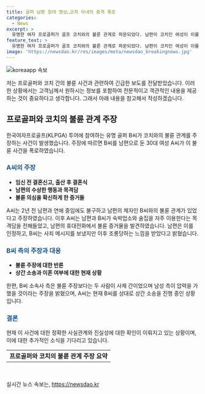 ```yaml
---
title: 골퍼 남편 침대 영상…코치 아내의 충격 폭로
categories:
  - News
excerpt: >
  유명한 여자 프로골퍼가 골프 코치와의 불륜 관계로 파문되었다. 남편이 코치인 여성이 이를 주장하며, 불륜을 확신하는 증거를 제시했다. 노출 사진과 침대에서 입을 맞추는 영상 등을 발견했고, 남편은 미안하다며 사실을 시인했다. 이에 대한 B씨의 후속 행동이 논란을 빚었으며, A씨는 정신적으로 힘들어하고 있다고 전했다. 현재 A씨는 B씨를 상대로 상간 소송을 진행 중이지만, 남편과의 이혼 여부는 미정이라고 한다. B씨 측은 불륜 보다는 사제 간으로 이해해야 한다는 입장이다.
feature_text: >
  유명한 여자 프로골퍼가 골프 코치와의 불륜 관계로 파문되었다. 남편이 코치인 여성이 이를 주장하며, 불륜을 확신하는 증거를 제시했다. 노출 사진과 침대에서 입을 맞추는 영상 등을 발견했고, 남편은 미안하다며 사실을 시인했다. 이에 대한 B씨의 후속 행동이 논란을 빚었으며, A씨는 정신적으로 힘들어하고 있다고 전했다. 현재 A씨는 B씨를 상대로 상간 소송을 진행 중이지만, 남편과의 이혼 여부는 미정이라고 한다. B씨 측은 불륜 보다는 사제 간으로 이해해야 한다는 입장이다.
image: 'https://newsdao.kr/res/images/meta/newsdao_breakingnews.jpg'
---
```


<p><img src="https://newsdao.kr/res/images/meta/newsdao_breakingnews.jpg" alt="koreaapp 속보" /></p>

<p>저는 프로골퍼와 코치 간의 불륜 사건과 관련하여 긴급한 보도를 전달받았습니다. 이러한 상황에서는 고객님께서 원하시는 정보를 포함하여 전문적이고 객관적인 내용을 제공하는 것이 중요하다고 생각합니다. 그래서 아래 내용을 참고해서 작성하겠습니다.</p>

<h2 data-ke-size="size26">프로골퍼와 코치의 불륜 관계 주장</h2>

<p data-ke-size="size16">한국여자프로골프(KLPGA) 투어에 참여하는 유명 골퍼 B씨가 코치와의 불륜 관계를 주장하는 사건이 발생했습니다. 주장에 따르면 B씨를 남편으로 둔 30대 여성 A씨가 이 불륜 사건을 폭로하였습니다.</p>

<h3><b><span style="color: #1a5490;">A씨의 주장</span></b></h3>

<ul>
  <li><b>임신 전 결혼신고, 출산 후 결혼식</b></li>
  <li><b>남편의 수상한 행동과 목격담</b></li>
  <li><b>불륜 의심을 확신하게 한 증거들</b></li>
</ul>

<p data-ke-size="size16">A씨는 2년 전 남편과 연애 중임에도 불구하고 남편의 제자인 B씨와의 불륜 관계가 있었다고 주장하였습니다. 이후 A씨는 남편과 B씨가 숙박업소와 술집을 자주 이용한다는 목격담을 전해들었고, 남편의 휴대전화에서 불륜 증거물을 발견하였습니다. 남편은 이를 인정하고, B씨는 사죄 메시지를 보냈지만 이후 조롱당하는 느낌을 받았다고 밝혔습니다.</p>

<h3><b><span style="color: #1a5490;">B씨 측의 주장과 대응</span></b></h3>

<ul>
  <li><b>불륜 주장에 대한 반론</b></li>
  <li><b>상간 소송과 이혼 여부에 대한 현재 상황</b></li>
</ul>

<p data-ke-size="size16">한편, B씨 소속사 측은 불륜 주장보다는 두 사람이 사제 간이었으며 남성 측이 압력을 가했을 것이라는 주장을 밝혔으며, A씨는 현재 B씨를 상대로 상간 소송을 진행 중인 상황입니다.</p>

<h3><b><span style="color: #1a5490;">결론</span></b></h3>

<p data-ke-size="size16">현재 이 사건에 대한 정확한 사실관계와 진실성에 대한 확인이 이뤄지고 있는 상황이며, 이에 대한 추가적인 소식을 기다리고 있습니다.</p>

<table>
  <tr>
    <td style="text-align: center; height: 17px;"><b>프로골퍼와 코치의 불륜 관계 주장 요약</b></td>
  </tr>
</table>

<p data-ke-size="size16">&nbsp;</p>
실시간 뉴스 속보는, <a href="https://newsdao.kr" rel="dofollow">https://newsdao.kr</a>


